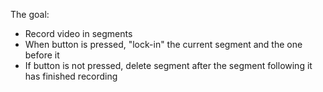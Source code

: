The goal:
 - Record video in segments
 - When button is pressed, "lock-in" the current segment and the one before it
 - If button is not pressed, delete segment after the segment following it has finished recording
